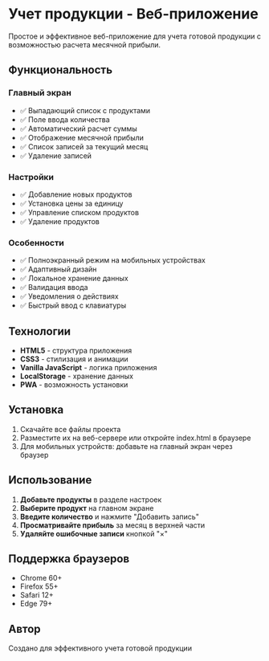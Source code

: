 # Учет продукции - Веб-приложение

Простое и эффективное веб-приложение для учета готовой продукции с возможностью расчета месячной прибыли.

## Функциональность

### Главный экран
- ✅ Выпадающий список с продуктами
- ✅ Поле ввода количества
- ✅ Автоматический расчет суммы
- ✅ Отображение месячной прибыли
- ✅ Список записей за текущий месяц
- ✅ Удаление записей

### Настройки
- ✅ Добавление новых продуктов
- ✅ Установка цены за единицу
- ✅ Управление списком продуктов
- ✅ Удаление продуктов

### Особенности
- ✅ Полноэкранный режим на мобильных устройствах
- ✅ Адаптивный дизайн
- ✅ Локальное хранение данных
- ✅ Валидация ввода
- ✅ Уведомления о действиях
- ✅ Быстрый ввод с клавиатуры

## Технологии

- **HTML5** - структура приложения
- **CSS3** - стилизация и анимации
- **Vanilla JavaScript** - логика приложения
- **LocalStorage** - хранение данных
- **PWA** - возможность установки

## Установка

1. Скачайте все файлы проекта
2. Разместите их на веб-сервере или откройте index.html в браузере
3. Для мобильных устройств: добавьте на главный экран через браузер

## Использование

1. **Добавьте продукты** в разделе настроек
2. **Выберите продукт** на главном экране
3. **Введите количество** и нажмите "Добавить запись"
4. **Просматривайте прибыль** за месяц в верхней части
5. **Удаляйте ошибочные записи** кнопкой "×"

## Поддержка браузеров

- Chrome 60+
- Firefox 55+
- Safari 12+
- Edge 79+

## Автор

Создано для эффективного учета готовой продукции
